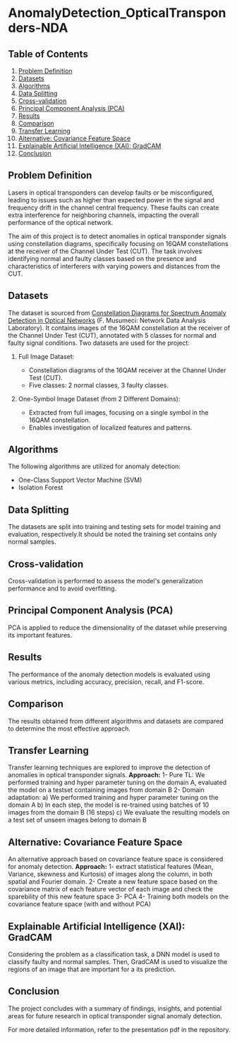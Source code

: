 # AnomalyDetection_OpticalTransponders-NDA

## Table of Contents
1. [Problem Definition](#problem-definition)
2. [Datasets](#datasets)
3. [Algorithms](#algorithms)
4. [Data Splitting](#data-splitting)
5. [Cross-validation](#cross-validation)
6. [Principal Component Analysis (PCA)](#principal-component-analysis-pca)
7. [Results](#results)
8. [Comparison](#comparison)
9. [Transfer Learning](#transfer-learning)
10. [Alternative: Covariance Feature Space](#alternative-covariance-feature-space)
11. [Explainable Artificial Intelligence (XAI): GradCAM](#explainable-artificial-intelligence-xai-gradcam)
12. [Conclusion](#conclusion)

## Problem Definition

Lasers in optical transponders can develop faults or be misconfigured, leading to issues such as higher than expected power in the signal and frequency drift in the channel central frequency. These faults can create extra interference for neighboring channels, impacting the overall performance of the optical network. 

The aim of this project is to detect anomalies in optical transponder signals using constellation diagrams, specifically focusing on 16QAM constellations at the receiver of the Channel Under Test (CUT). The task involves identifying normal and faulty classes based on the presence and characteristics of interferers with varying powers and distances from the CUT.

## Datasets
The dataset is sourced from [Constellation Diagrams for Spectrum Anomaly Detection in Optical Networks](https://ieee-dataport.org/open-access/constellation-diagrams-spectrum-anomaly-detection-optical-networks) (F. Musumeci: Network Data Analysis Laboratory). It contains images of the 16QAM constellation at the receiver of the Channel Under Test (CUT), annotated with 5 classes for normal and faulty signal conditions.
Two datasets are used for the project:

1. Full Image Dataset:
   - Constellation diagrams of the 16QAM receiver at the Channel Under Test (CUT).
   - Five classes: 2 normal classes, 3 faulty classes.

2. One-Symbol Image Dataset (from 2 Different Domains):
   - Extracted from full images, focusing on a single symbol in the 16QAM constellation.
   - Enables investigation of localized features and patterns.

## Algorithms

The following algorithms are utilized for anomaly detection:

- One-Class Support Vector Machine (SVM)
- Isolation Forest

## Data Splitting

The datasets are split into training and testing sets for model training and evaluation, respectively.It should be noted the training set contains only normal samples.

## Cross-validation

Cross-validation is performed to assess the model's generalization performance and to avoid overfitting.

## Principal Component Analysis (PCA)

PCA is applied to reduce the dimensionality of the dataset while preserving its important features.

## Results

The performance of the anomaly detection models is evaluated using various metrics, including accuracy, precision, recall, and F1-score.

## Comparison

The results obtained from different algorithms and datasets are compared to determine the most effective approach.

## Transfer Learning

Transfer learning techniques are explored to improve the detection of anomalies in optical transponder signals.
**Approach:**
1- Pure TL: We performed training and hyper parameter tuning on the domain A, evaluated the model on a testset containing images from domain B
2- Domain adaptation:
a) We performed training and hyper parameter tuning on the domain A
b) In each step, the model is re-trained using batches of 10 images from the domain B (16
steps)
c) We evaluate the resulting models on a test set of unseen images belong to domain B

## Alternative: Covariance Feature Space

An alternative approach based on covariance feature space is considered for anomaly detection.
**Approach:**
1- extract statistical features (Mean, Variance, skewness and Kurtosis) of images along the column, in both spatial and Fourier domain.
2- Create a new feature space based on the covariance matrix of each feature vector of each image and check the sparebility of this new feature space
3- PCA
4- Training both models on the covariance feature space (with and without PCA)

## Explainable Artificial Intelligence (XAI): GradCAM

Considering the problem as a classification task, a DNN model is used to classify faulty and normal samples. Then, GradCAM is used to visualize the regions of an image that are important for a its prediction.

## Conclusion

The project concludes with a summary of findings, insights, and potential areas for future research in optical transponder signal anomaly detection.

For more detailed information, refer to the presentation pdf in the repository.
